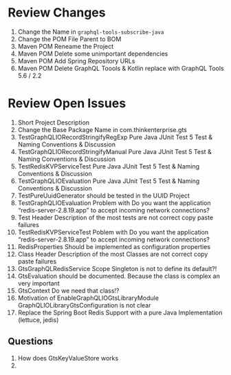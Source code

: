 # Review Changes 

1. Change the Name in ```graphql-tools-subscribe-java``` 
2. Change the POM File Parent to BOM 
3. Maven POM Reneame the Project 
3. Maven POM Delete some unimportant dependencies 
4. Maven POM Add Spring Repository URLs 
5. Maven POM Delete GraphQL Toools & Kotlin replace with GraphQL Tools 5.6 / 2.2 



# Review Open Issues 
1. Short Project Description
2. Change the Base Package Name in com.thinkenterprise.gts 
3. TestGraphQLIORecordStringifyRegExp Pure Java JUnit Test 5 Test & Naming Conventions & Discussion  
4. TestGraphQLIORecordStringifyManual Pure Java JUnit Test 5 Test & Naming Conventions & Discussion  
5. TestRedisKVPServiceTest Pure Java JUnit Test 5 Test & Naming Conventions & Discussion 
6. TestGraphQLIOEvaluation Pure Java JUnit Test 5 Test & Naming Conventions & Discussion 
7. TestPureUuidGenerator should be tested in the UUID Project 
8. TestGraphQLIOEvaluation Problem with Do you want the application “redis-server-2.8.19.app” to accept incoming network connections?
9. Test Header Description of the most tests are not correct copy paste failures 
10. TestRedisKVPServiceTest Poblem with Do you want the application “redis-server-2.8.19.app” to accept incoming network connections?
11. RedisProperties Should be implemented as configuration properties 
12. Class Header Description of the most Classes are not correct copy paste failures 
13. GtsGraphQLRedisService Scope Singleton is not to define its default?! 
14. GtsEvaluation should be documented. Because the class is complex an very important 
15. GtsContext Do we need that class!? 
16. Motivation of EnableGraphQLIOGtsLibraryModule GraphQLIOLibraryGtsConfiguration is not clear 
17. Replace the Spring Boot Redis Support with a pure Java Implementation (lettuce, jedis) 


## Questions 

1. How does GtsKeyValueStore works 
2. 


